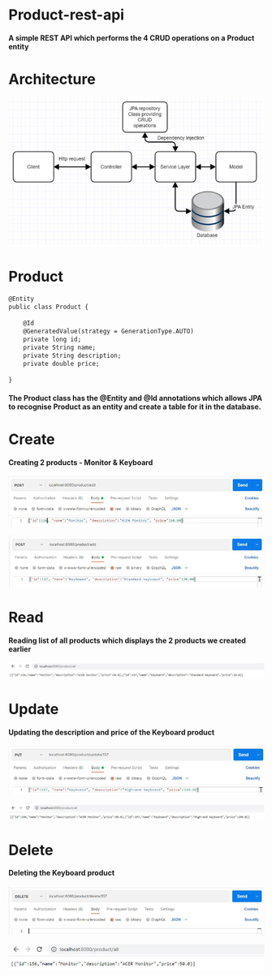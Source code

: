 # Product-rest-api
#### A simple REST API which performs the 4 CRUD operations on a Product entity

# Architecture
![Architecture](./images/Architecture.JPG)

# Product
```
@Entity
public class Product {

    @Id
    @GeneratedValue(strategy = GenerationType.AUTO)
    private long id;
    private String name;
    private String description;
    private double price;
    
}
```

#### The Product class has the **@Entity** and **@Id** annotations which allows JPA to recognise Product as an entity and create a table for it in the database.

# Create
#### Creating 2 products - Monitor & Keyboard

![Create1](./images/Create1.JPG)

![Create2](./images/Create2.JPG)

# Read
#### Reading list of all products which displays the 2 products we created earlier

![Read](./images/Read.JPG)

# Update
#### Updating the description and price of the Keyboard product
![Update1](./images/Update1.JPG)

![Update2](./images/Update2.JPG)

# Delete
#### Deleting the Keyboard product
![Delete1](./images/Delete1.JPG)

![Delete2](./images/Delete2.JPG)